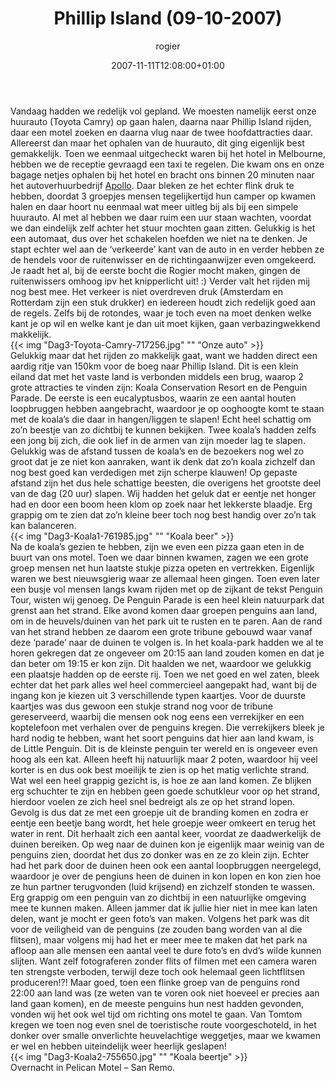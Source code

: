 ﻿---
title: Phillip Island (09-10-2007)
author: rogier
type: post
date: 2007-11-11T12:08:00+01:00
url: /weblog/2007/11/11/phillip-island-09-10-2007/
commentFolder: 2007-11-11-phillip-island-09-10-2007
categories:
- Vakantie
tags:
- Australie
resources:
- src: Dag3-Toyota-Camry-717256.jpg
  title: Onze auto
- src: Dag3-Koala1-761985.jpg
  title: Koala beer
- src: Dag3-Koala2-755650.jpg
  title: Koala beertje

---
Vandaag hadden we redelijk vol gepland. We moesten namelijk eerst onze huurauto (Toyota Camry) op gaan halen, daarna naar Phillip Island rijden, daar een motel zoeken en  daarna vlug naar de twee hoofdattracties daar.  Allereerst dan maar het ophalen van de huurauto, dit ging eigenlijk best gemakkelijk. Toen we eenmaal uitgecheckt waren bij het hotel in Melbourne, hebben we de receptie gevraagd een taxi te regelen. Die kwam ons en onze bagage netjes ophalen bij het hotel en bracht ons binnen 20 minuten naar het autoverhuurbedrijf [Apollo](http://www.apollocarrental.com.au). Daar bleken ze het echter flink druk te hebben, doordat 3 groepjes mensen tegelijkertijd hun camper op kwamen halen en daar hoort nu eenmaal wat meer uitleg bij als bij een simpele huurauto. Al met al hebben we daar ruim een uur staan wachten, voordat we dan eindelijk zelf achter het stuur mochten gaan zitten. Gelukkig is het een automaat, dus over het schakelen hoefden we niet na te denken. Je stapt echter wel aan de ‘verkeerde’ kant van de auto in en verder hebben ze de hendels voor de ruitenwisser en de richtingaanwijzer even omgekeerd. Je raadt het al, bij de eerste bocht die Rogier mocht maken, gingen de ruitenwissers omhoog ipv het knipperlicht uit! :) Verder valt het rijden mij nog best mee. Het verkeer is niet overdreven druk (Amsterdam en Rotterdam zijn een stuk drukker) en iedereen houdt zich redelijk goed aan de regels. Zelfs bij de rotondes, waar je toch even na moet denken welke kant je op wil en welke kant je dan uit moet kijken, gaan verbazingwekkend makkelijk.  
{{< img "Dag3-Toyota-Camry-717256.jpg" ""  "Onze auto" >}}  
Gelukkig maar dat het rijden zo makkelijk gaat, want we hadden direct een aardig ritje van 150km voor de boeg naar Phillip Island. Dit is een klein eiland dat met het vaste land is verbonden middels een brug, waarop 2 grote attracties te vinden zijn: Koala Conservation Resort en de Penguin Parade. De eerste is een eucalyptusbos, waarin ze een aantal houten loopbruggen hebben aangebracht, waardoor je op ooghoogte komt te staan met de koala’s die daar in hangen/liggen te slapen! Echt heel schattig om zo’n beestje van zo dichtbij te kunnen bekijken. Twee koala’s hadden zelfs een jong bij zich, die ook lief in de armen van zijn moeder lag te slapen. Gelukkig was de afstand tussen de koala’s en de bezoekers nog wel zo groot dat je ze niet kon aanraken, want ik denk dat zo’n koala zichzelf dan nog best goed kan verdedigen met zijn scherpe klauwen! Op gepaste afstand zijn het dus hele schattige beesten, die overigens het grootste deel van de dag (20 uur) slapen. Wij hadden het geluk dat er eentje net honger had en door een boom heen klom op zoek naar het lekkerste blaadje. Erg grappig om te zien dat zo’n kleine beer toch nog best handig over zo’n tak kan balanceren.  
{{< img "Dag3-Koala1-761985.jpg" ""  "Koala beer" >}}  
Na de koala’s gezien te hebben, zijn we even een pizza gaan eten in de buurt van ons motel. Toen we daar binnen kwamen, zagen we een grote groep mensen net hun laatste stukje pizza opeten en vertrekken. Eigenlijk waren we best nieuwsgierig waar ze allemaal heen gingen. Toen even later een busje vol mensen langs kwam rijden met op de zijkant de tekst Penguin Tour, wisten wij genoeg. De Penguin Parade is een heel klein natuurpark dat grenst aan het strand. Elke avond komen daar groepen penguins aan land, om in de heuvels/duinen van het park uit te rusten en te paren. Aan de rand van het strand hebben ze daarom een grote tribune gebouwd waar vanaf deze ‘parade’ naar de duinen te volgen is. In het koala-park hadden we al te horen gekregen dat ze ongeveer om 20:15 aan land zouden komen en dat je dan beter om 19:15 er kon zijn. Dit haalden we net, waardoor we gelukkig een plaatsje hadden op de eerste rij. Toen we net goed en wel zaten, bleek echter dat het park alles wel heel commercieel aangepakt had, want bij de ingang kon je kiezen uit 3 verschillende typen kaartjes. Voor de duurste kaartjes was dus gewoon een stukje strand nog voor de tribune gereserveerd, waarbij die mensen ook nog eens een verrekijker en een koptelefoon met verhalen over de penguins kregen. Die verrekijkers bleek je hard nodig te hebben, want het soort penguins dat hier aan land kwam, is de Little Penguin. Dit is de kleinste penguin ter wereld en is ongeveer even hoog als een kat. Alleen heeft hij natuurlijk maar 2 poten, waardoor hij veel korter is en dus ook best moeilijk te zien is op het matig verlichte strand. Wat wel een heel grappig gezicht is, is hoe ze aan land komen.  Ze blijken erg schuchter te zijn en hebben geen goede schutkleur voor op het strand, hierdoor voelen ze zich heel snel bedreigt als ze op het strand lopen. Gevolg is dus dat ze met een groepje uit de branding komen en zodra er eentje een beetje bang wordt, het hele groepje weer omkeert en terug het water in rent. Dit herhaalt zich een aantal keer, voordat ze daadwerkelijk de duinen bereiken. Op weg naar de duinen kon je eigenlijk maar weinig van de penguins zien, doordat het dus zo donker was en ze zo klein zijn. Echter had het park door de duinen heen ook een aantal loopbruggen neergelegd, waardoor je over de pengiuns heen de duinen in kon lopen en kon zien hoe ze hun partner terugvonden (luid krijsend) en zichzelf stonden te wassen. Erg grappig om een penguin van zo dichtbij in een natuurlijke omgeving mee te kunnen maken. Alleen jammer dat ik jullie hier niet in mee kan laten delen, want je mocht er geen foto’s van maken. Volgens het park was dit voor de veiligheid van de penguins (ze zouden bang worden van al die flitsen), maar volgens mij had het er meer mee te maken dat het park na afloop aan alle mensen een aantal veel te dure foto’s en dvd’s wilde kunnen slijten. Want zelf fotograferen zonder flits of filmen met een camera waren ten strengste verboden, terwijl deze toch ook helemaal geen lichtflitsen produceren!?! Maar goed, toen een flinke groep van de penguins rond 22:00 aan land was (ze weten van te voren ook niet hoeveel er precies aan land gaan komen), en de meeste penguins hun nest hadden gevonden, vonden wij het ook wel tijd om richting ons motel te gaan. Van Tomtom kregen we toen nog even snel de toeristische route voorgeschoteld, in het donker over smalle onverlichte heuvelachtige weggetjes, maar we kwamen er wel en hebben uiteindelijk weer heerlijk geslapen!  
{{< img "Dag3-Koala2-755650.jpg" ""  "Koala beertje" >}}  
Overnacht in Pelican Motel – San Remo.
